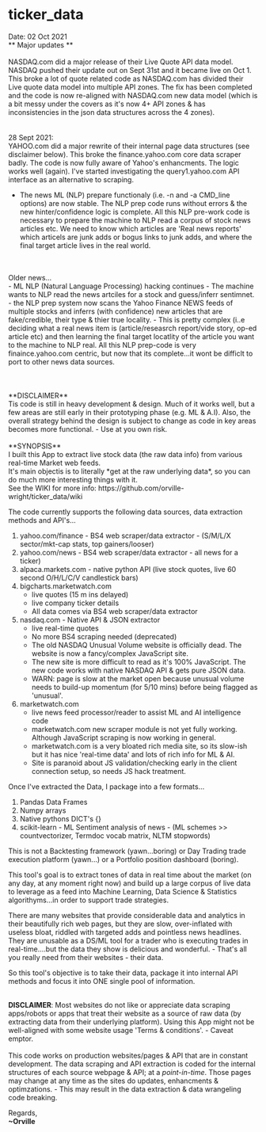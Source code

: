 # ticker_data

Date: 02 Oct 2021<br>
** Major updates **<br>
<br>
NASDAQ.com did a major release of their Live Quote API data model. NASDAQ pushed their update out on Sept 31st and it became live on Oct 1. This broke a lot of quote related code as NASDAQ.com has divided their Live quote data model into multiple API zones. The fix has been completed and the code is now re-aligned with NASDAQ.com new data model (which is a bit messy under the covers as it's now 4+ API zones & has inconsistencies in the json data structures across the 4 zones).<br>
<br>
<br>
28 Sept 2021:<br>
YAHOO.com did a major rewrite of their internal page data structures (see disclaimer below). This broke the finance.yahoo.com core data scraper badly. The code is now fully aware of Yahoo's enhancments. The logic works well (again). I've started investigating the query1.yahoo.com API interface as an alternative to scraping.<br>
- The news ML (NLP) prepare functionaly (i.e. -n <symbol> and -a CMD_line options) are now stable. The NLP prep code runs without errors & the new hinter/confidence logic is complete. All this NLP pre-work code is necessary to prepare the machine to NLP read a corpus of stock news articles etc. We need to know which articles are 'Real news reports' which articels are junk adds or bogus links to junk adds, and where the final target article lives in the real world.
<br>
<br>
Older news...<br>
- ML NLP (Natural Language Processing) hacking continues - The machine wants to NLP read the news artciles for a stock and guess/inferr sentimnet.
- the NLP prep system now scans the Yahoo Finance NEWS feeds of multiple stocks and inferrs (with confidence) new articles that are fake/credible, their type & thier true locality.
- This is pretty complex (i..e deciding what a real news item is (article/reseasrch report/vide story, op-ed article etc) and then learning the final target locatlity of the article you want to the machine to NLP real. All this NLP prep-code is very finaince.yahoo.com centric, but now that its complete...it wont be difficlt to port to other news data sources.<br>
<br>
<br>
<br>
**DISCLAIMER**<br>
Tis code is still in heavy development & design. Much of it works well, but a few areas are still early in their prototyping phase (e.g. ML & A.I). Also, the overall strategy behind the design is subject to change as code in key areas becomes more functional. - Use at you own risk.<br>
<br>
**SYNOPSIS**<br>
I built this App to extract live stock data (the raw data info) from various real-time Market web feeds.<br>
It's main objectis is to literally *get at the raw underlying data*, so you can do much more interesting things with it.<br>
See the WIKI for more info: https://github.com/orville-wright/ticker_data/wiki

The code currently supports the following data sources, data extraction methods and API's...
  1. yahoo.com/finance  - BS4 web scraper/data extractor - (S/M/L/X sector/mkt-cap stats, top gainers/looser)
  2. yahoo.com/news - BS4 web scraper/data extractor - all news for a ticker)
  3. alpaca.markets.com - native python API (live stock quotes, live 60 second O/H/L/C/V candlestick bars)
  4. bigcharts.marketwatch.com
      * live quotes (15 m ins delayed)
      * live company ticker details
      * All data comes via BS4 web scraper/data extractor
  5. nasdaq.com - Native API & JSON extractor
     * live real-time quotes
     * No more BS4 scraping needed (deprecated)
     * The old NASDAQ Unusual Volume website is officially dead. The website is now a fancy/complex JavaScript site.
     * The new site is more difficult to read as it's 100% JavaScript. The new code works with native NASDAQ API & gets pure JSON data.
     * WARN: page is slow at the market open because unusual volume needs to build-up momentum (for 5/10 mins) before being flagged as 'unusual'.
  6. marketwatch.com
     * live news feed processor/reader to assist ML and AI intelligence code
     * marketwatch.com new scraper module is not yet fully working. Although JavaScript scraping is now working in general.
     * marketwatch.com is a very bloated rich media site, so its slow-ish but it has nice 'real-time data' and lots of rich info for ML & AI.
     * Site is paranoid about JS validation/checking early in the client connection setup, so needs JS hack treatment.

Once I've extracted the Data, I package into a few formats...
1. Pandas Data Frames
2. Numpy arrays
3. Native pythons DICT's {}
4. scikit-learn - ML Sentiment analysis of news - (ML schemes >> countvectorizer, Termdoc vocab matrix, NLTM stopwords)

This is not a Backtesting framework (yawn...boring) or Day Trading trade execution platform (yawn...) or a Portfolio position dashboard (boring).

This tool's goal is to extract tones of data in real time about the market (on any day, at any moment right now) and build up a
large corpus of live data to leverage as a feed into Machine Learning, Data Science & Statistics algorithyms...in order to support
trade strategies.

There are many websites that provide considerable data and analytics in their beautifully rich web pages, but they are slow,
over-inflated with useless bloat, riddled with targeted adds and pointless news headlines. They are unusable as a DS/ML tool for a
trader who is executing trades in real-time....but the data they show is delicious and wonderful. - That's all you really need from
their websites - their data.

So this tool's objective is to take their data, package it into internal API methods and focus it into ONE single pool of information.
<br>
<br>

**DISCLAIMER**: Most websites do not like or appreciate data scraping apps/robots or apps that treat their website as a source of raw data (by extracting data from their underlying platform). Using this App might not be well-aligned with some website usage 'Terms & conditions'.  - Caveat emptor.<br>
<br>
This code works on production websites/pages & API that are in constant development. The data scraping and API extraction  is coded for the internal structures of each source webpage & API; at a *point-in-time*. Those pages may change at any time as the sites do updates, enhancments & optimzations. - This may result in the data extraction & data wrangeling code breaking.


Regards,<br>
**~Orville**
